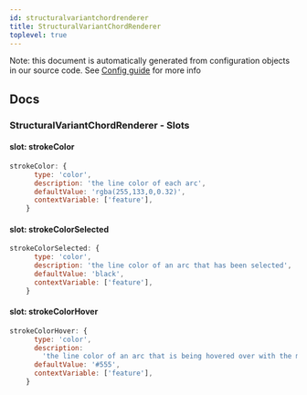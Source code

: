 ```yaml
---
id: structuralvariantchordrenderer
title: StructuralVariantChordRenderer
toplevel: true
---
```


Note: this document is automatically generated from configuration objects in our
source code. See [Config guide](/docs/config_guide) for more info

## Docs

### StructuralVariantChordRenderer - Slots

#### slot: strokeColor

```js
strokeColor: {
      type: 'color',
      description: 'the line color of each arc',
      defaultValue: 'rgba(255,133,0,0.32)',
      contextVariable: ['feature'],
    }
```

#### slot: strokeColorSelected

```js
strokeColorSelected: {
      type: 'color',
      description: 'the line color of an arc that has been selected',
      defaultValue: 'black',
      contextVariable: ['feature'],
    }
```

#### slot: strokeColorHover

```js
strokeColorHover: {
      type: 'color',
      description:
        'the line color of an arc that is being hovered over with the mouse',
      defaultValue: '#555',
      contextVariable: ['feature'],
    }
```
